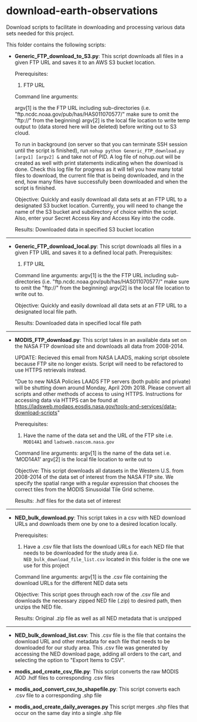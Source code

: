# download-earth-observations
Download scripts to facilitate in downloading and processing various data sets needed for this project.

This folder contains the following scripts:

* **Generic_FTP_download_to_S3.py**: This script downloads all files in a given FTP URL and saves it to an AWS S3 bucket location.

    Prerequisites:
    1) FTP URL
            
    Command line arguments:
    
    argv[1] is the the FTP URL including sub-directories (i.e. "ftp.ncdc.noaa.gov/pub/has/HAS011070577/" make sure to omit the "ftp://" from the beginning)
    argv[2] is the local file location to write temp output to (data stored here will be deleted) before writing out to S3 cloud.
            
    To run in background (on server so that you can terminate SSH session until the script is finished), run `nohup python Generic_FTP_download.py [argv1] [argv2] &` and take not of PID. A log file of nohup.out will be created as well with print statements indicating when the download is done. Check this log file for progress as it will tell you how many total files to download, the current file that is being downloaded, and in the end, how many files have successfully been downloaded and when the script is finished.
    
    Objective:
    Quickly and easily download all data sets at an FTP URL to a designated S3 bucket location. Currently, you will need to change the name of the S3 bucket and subdirectory of choice within the script. Also, enter your Secret Access Key and Access Key into the code.
            
    Results:
    Downloaded data in specified S3 bucket location
        
---       
* **Generic_FTP_download_local.py**: This script downloads all files in a given FTP URL and saves it to a defined local path.
    Prerequisites:
    1) FTP URL
    
    Command line arguments:
    argv[1] is the the FTP URL including sub-directories (i.e. "ftp.ncdc.noaa.gov/pub/has/HAS011070577/" make sure to omit the "ftp://" from the beginning)
    argv[2] is the local file location to write out to.
    
    Objective:
    Quickly and easily download all data sets at an FTP URL to a designated local file path.
    
    Results:
    Downloaded data in specified local file path
        
---

* **MODIS_FTP_download.py**: This script takes in an available data set on the NASA FTP download site and downloads all data from 2008-2014.

    UPDATE: Recieved this email from NASA LAADS, making script obsolete because FTP site no longer exists. Script will need
    to be refactored to use HTTPS retrievals instead.
    
    "Due to new NASA Policies LAADS FTP servers (both public and private) will be shutting down around Monday, April 20th 2018. 
    Please convert all scripts and other methods of access to using HTTPS. Instructions for accessing data via HTTPS can 
    be found at https://ladsweb.modaps.eosdis.nasa.gov/tools-and-services/data-download-scripts"

    Prerequisites:
    1) Have the name of the data set and the URL of the FTP site
    i.e. `MOD14A1` and `ladsweb.nascom.nasa.gov`
    
    Command line arguments:
    argv[1] is the name of the data set i.e. 'MOD14A1'
    argv[2] is the local file location to write out to
    
    Objective:
    This script downloads all datasets in the Western U.S. from 2008-2014 of the data set of interest from the NASA FTP 
    site. We specify the spatial range with a regular expression that chooses the correct tiles from the  MODIS Sinusoidal 
    Tile Grid scheme.
    
    Results: .hdf files for the data set of interest

---

* **NED_bulk_download.py**: This script takes in a csv with NED download URLs and downloads them one by one to a desired location locally.
        
    Prerequisites:
    1) Have a .csv file that lists the download URLs for each NED file that needs to be downloaded for the study area
    (i.e. `NED_bulk_download_file_list.csv` located in this folder is the one we use for this project
    
    Command line arguments:
    argv[1] is the .csv file containing the download URLs for the different NED data sets
    
    Objective:
    This script goes through each row of the .csv file and downloads the necessary zipped NED file (.zip) to desired path,
    then unzips the NED file.
    
    Results: Original .zip file as well as all NED metadata that is unzipped

---

* **NED_bulk_download_list.csv**: This .csv file is the file that contains the download URL and other metadata for each file that needs to be downloaded for our study area. This .csv file was generated by accessing the NED download page, adding all orders to the cart, and selecting the option to "Export Items to CSV". 

* **modis_aod_create_csv_file.py**: This script converts the raw MODIS AOD .hdf files to corresponding .csv files

* **modis_aod_convert_csv_to_shapefile.py**: This script converts each .csv file to a corresponding .shp file


* **modis_aod_create_daily_averages.py** This script merges .shp files that occur on the same day into a single .shp file

